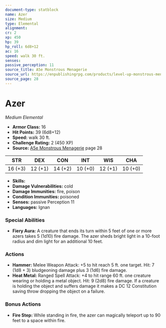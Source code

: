 ```yaml
---
document-type: statblock
name: Azer
size: Medium
type: Elemental
alignment: 
cr: 2
xp: 450
hp: 39
hp_roll: 6d8+12
ac: 16
speed: walk 30 ft.
senses: 
passive_perception: 11
source_title: A5e Monstrous Menagerie
source_url: https://enpublishingrpg.com/products/level-up-monstrous-menagerie-a5e
source_page: 28
---
```


# Azer

*Medium* *Elemental*

- **Armor Class:** 16
- **Hit Points:** 39 (6d8+12)
- **Speed:** walk 30 ft.
- **Challenge Rating:** 2 (450 XP)
- **Source:** [A5e Monstrous Menagerie](https://enpublishingrpg.com/products/level-up-monstrous-menagerie-a5e) page 28

| STR | DEX | CON | INT | WIS | CHA |
| --- | --- | --- | --- | --- | --- |
| 16 (+3) | 12 (+1) | 14 (+2) | 10 (+0) | 12 (+1) | 10 (+0) |

- **Skills:** 
- **Damage Vulnerabilities:** cold
- **Damage Immunities:** fire, poison
- **Condition Immunities:** poisoned
- **Senses:** passive Perception 11
- **Languages:** Ignan

### Special Abilities

- **Fiery Aura:** A creature that ends its turn within 5 feet of one or more azers takes 5 (1d10) fire damage. The azer sheds bright light in a 10-foot radius and dim light for an additional 10 feet.

### Actions

- **Hammer:** Melee Weapon Attack: +5 to hit  reach 5 ft.  one target. Hit: 7 (1d8 + 3) bludgeoning damage plus 3 (1d6) fire damage.
- **Heat Metal:** Ranged Spell Attack: +4 to hit  range 60 ft.  one creature wearing or holding a metal object. Hit: 9 (2d8) fire damage. If a creature is holding the object and suffers damage  it makes a DC 12 Constitution saving throw  dropping the object on a failure.

### Bonus Actions

- **Fire Step:** While standing in fire, the azer can magically teleport up to 90 feet to a space within fire.
